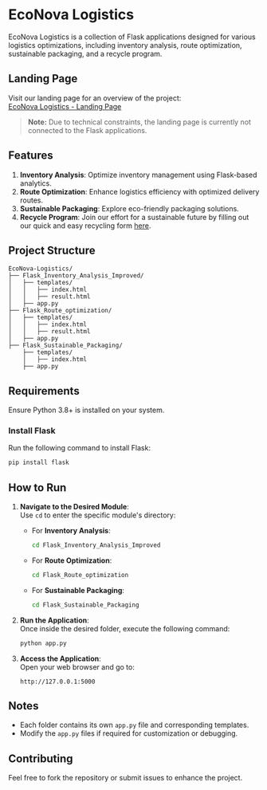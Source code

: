 # EcoNova Logistics  

EcoNova Logistics is a collection of Flask applications designed for various logistics optimizations, including inventory analysis, route optimization, sustainable packaging, and a recycle program.  

## Landing Page  

Visit our landing page for an overview of the project:  
[EcoNova Logistics - Landing Page](https://doc110010.wixsite.com/econova-logistics)  

> **Note:** Due to technical constraints, the landing page is currently not connected to the Flask applications.

## Features  

1. **Inventory Analysis**: Optimize inventory management using Flask-based analytics.  
2. **Route Optimization**: Enhance logistics efficiency with optimized delivery routes.  
3. **Sustainable Packaging**: Explore eco-friendly packaging solutions.  
4. **Recycle Program**: Join our effort for a sustainable future by filling out our quick and easy recycling form [here](https://forms.fillout.com/t/sQvANGX1drus).  

## Project Structure  

```plaintext  
EcoNova-Logistics/  
├── Flask_Inventory_Analysis_Improved/  
│   ├── templates/  
│   │   ├── index.html  
│   │   ├── result.html  
│   ├── app.py  
├── Flask_Route_optimization/  
│   ├── templates/  
│   │   ├── index.html  
│   │   ├── result.html  
│   ├── app.py  
├── Flask_Sustainable_Packaging/  
    ├── templates/  
    │   ├── index.html  
    ├── app.py  
```  

## Requirements  

Ensure Python 3.8+ is installed on your system.  

### Install Flask  

Run the following command to install Flask:  

```bash  
pip install flask  
```  

## How to Run  

1. **Navigate to the Desired Module**:  
   Use `cd` to enter the specific module's directory:  

   - For **Inventory Analysis**:  
     ```bash  
     cd Flask_Inventory_Analysis_Improved  
     ```  

   - For **Route Optimization**:  
     ```bash  
     cd Flask_Route_optimization  
     ```  

   - For **Sustainable Packaging**:  
     ```bash  
     cd Flask_Sustainable_Packaging  
     ```  

2. **Run the Application**:  
   Once inside the desired folder, execute the following command:  

   ```bash  
   python app.py  
   ```  

3. **Access the Application**:  
   Open your web browser and go to:  

   ```  
   http://127.0.0.1:5000  
   ```  

## Notes  

- Each folder contains its own `app.py` file and corresponding templates.  
- Modify the `app.py` files if required for customization or debugging.  

## Contributing  

Feel free to fork the repository or submit issues to enhance the project.  
